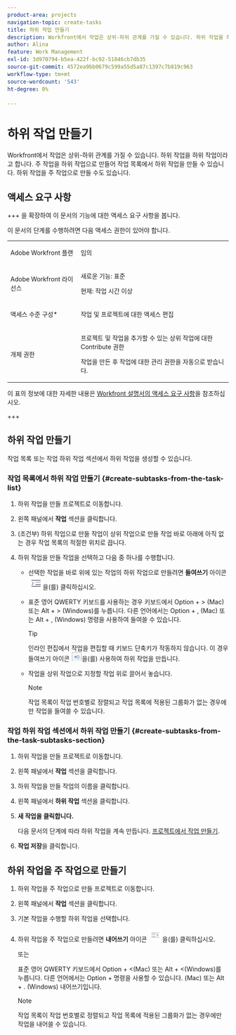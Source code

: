 ```yaml
---
product-area: projects
navigation-topic: create-tasks
title: 하위 작업 만들기
description: Workfront에서 작업은 상위-하위 관계를 가질 수 있습니다. 하위 작업을 하위 작업이라고 합니다. 주 작업을 하위 작업으로 만들어 작업 목록에서 하위 작업을 만들 수 있습니다. 하위 작업을 주 작업으로 만들 수도 있습니다.
author: Alina
feature: Work Management
exl-id: 3d970794-b5ea-422f-bc92-51846cb7db35
source-git-commit: 4572ea9bb0679c599a55d5a87c1397c7b819c963
workflow-type: tm+mt
source-wordcount: '543'
ht-degree: 0%

---
```


# 하위 작업 만들기

<!-- Audited: 1/2024 -->

Workfront에서 작업은 상위-하위 관계를 가질 수 있습니다. 하위 작업을 하위 작업이라고 합니다. 주 작업을 하위 작업으로 만들어 작업 목록에서 하위 작업을 만들 수 있습니다. 하위 작업을 주 작업으로 만들 수도 있습니다.

## 액세스 요구 사항

+++ 을 확장하여 이 문서의 기능에 대한 액세스 요구 사항을 봅니다.

이 문서의 단계를 수행하려면 다음 액세스 권한이 있어야 합니다.

<table style="table-layout:auto"> 
 <col> 
 <col> 
 <tbody> 
  <tr> 
   <td role="rowheader">Adobe Workfront 플랜</td> 
   <td> <p>임의</p> </td> 
  </tr> 
  <tr> 
   <td role="rowheader">Adobe Workfront 라이선스</td> 
   <td> 
   <p>새로운 기능: 표준</p>
   <p>현재: 작업 시간 이상</p> </td> 
  </tr> 
  <tr> 
   <td role="rowheader">액세스 수준 구성*</td> 
   <td> <p>작업 및 프로젝트에 대한 액세스 편집</p>  </td> 
  </tr> 
  <tr> 
   <td role="rowheader">개체 권한</td> 
   <td> <p>프로젝트 및 작업을 추가할 수 있는 상위 작업에 대한 Contribute 권한</p> <p>작업을 만든 후 작업에 대한 관리 권한을 자동으로 받습니다.</p>  </td> 
  </tr> 
 </tbody> 
</table>

이 표의 정보에 대한 자세한 내용은 [Workfront 설명서의 액세스 요구 사항](/help/quicksilver/administration-and-setup/add-users/access-levels-and-object-permissions/access-level-requirements-in-documentation.md)을 참조하십시오.

+++

## 하위 작업 만들기

작업 목록 또는 작업 하위 작업 섹션에서 하위 작업을 생성할 수 있습니다.

### 작업 목록에서 하위 작업 만들기 {#create-subtasks-from-the-task-list}

1. 하위 작업을 만들 프로젝트로 이동합니다.
1. 왼쪽 패널에서 **작업** 섹션을 클릭합니다.
1. (조건부) 하위 작업으로 만들 작업이 상위 작업으로 만들 작업 바로 아래에 아직 없는 경우 작업 목록의 적절한 위치로 끕니다.
1. 하위 작업을 만들 작업을 선택하고 다음 중 하나를 수행합니다.

   * 선택한 작업을 바로 위에 있는 작업의 하위 작업으로 만들려면 **들여쓰기** 아이콘 ![](assets/indent-icon-nwe-33x29.png)을(를) 클릭하십시오.
   * 표준 영어 QWERTY 키보드를 사용하는 경우 키보드에서 Option + > (Mac) 또는 Alt + > (Windows)를 누릅니다. 다른 언어에서는 Option + , (Mac) 또는 Alt + , (Windows) 명령을 사용하여 들여쓸 수 있습니다.

     >[!TIP]
     >
     >인라인 편집에서 작업을 편집할 때 키보드 단축키가 작동하지 않습니다. 이 경우 들여쓰기 아이콘 ![](assets/cs1.png)을(를) 사용하여 하위 작업을 만듭니다.

   * 작업을 상위 작업으로 지정할 작업 위로 끌어서 놓습니다.

     >[!NOTE]
     >
     >작업 목록이 작업 번호별로 정렬되고 작업 목록에 적용된 그룹화가 없는 경우에만 작업을 들여쓸 수 있습니다.

### 작업 하위 작업 섹션에서 하위 작업 만들기 {#create-subtasks-from-the-task-subtasks-section}

1. 하위 작업을 만들 프로젝트로 이동합니다.
1. 왼쪽 패널에서 **작업** 섹션을 클릭합니다.
1. 하위 작업을 만들 작업의 이름을 클릭합니다.
1. 왼쪽 패널에서 **하위 작업** 섹션을 클릭합니다.
1. **새 작업을 클릭합니다.**

   다음 문서의 단계에 따라 하위 작업을 계속 만듭니다. [프로젝트에서 작업 만들기](../../../manage-work/tasks/create-tasks/create-tasks-in-project.md).

1. **작업 저장**&#x200B;을 클릭합니다.

## 하위 작업을 주 작업으로 만들기

1. 하위 작업을 주 작업으로 만들 프로젝트로 이동합니다.
1. 왼쪽 패널에서 **작업** 섹션을 클릭합니다.
1. 기본 작업을 수행할 하위 작업을 선택합니다.
1. 하위 작업을 주 작업으로 만들려면 **내어쓰기** 아이콘 ![](assets/outdent-icon-nwe-31x29.png)을(를) 클릭하십시오.

   또는

   표준 영어 QWERTY 키보드에서 Option + &lt;(Mac) 또는 Alt + &lt;(Windows)를 누릅니다. 다른 언어에서는 Option + 명령을 사용할 수 있습니다. (Mac) 또는 Alt + . (Windows) 내어쓰기입니다.

   >[!NOTE]
   >
   >작업 목록이 작업 번호별로 정렬되고 작업 목록에 적용된 그룹화가 없는 경우에만 작업을 내어쓸 수 있습니다.
